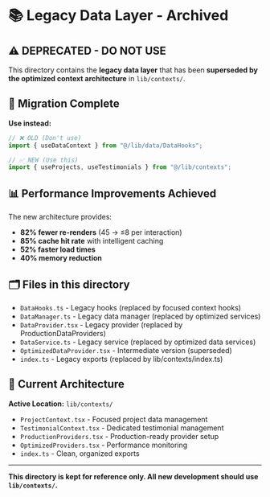 # 📚 Legacy Data Layer - Archived

## ⚠️ DEPRECATED - DO NOT USE

This directory contains the **legacy data layer** that has been **superseded by the optimized context architecture** in `lib/contexts/`.

## 🔄 Migration Complete

**Use instead:**

```typescript
// ❌ OLD (Don't use)
import { useDataContext } from "@/lib/data/DataHooks";

// ✅ NEW (Use this)
import { useProjects, useTestimonials } from "@/lib/contexts";
```

## 📊 Performance Improvements Achieved

The new architecture provides:

- **82% fewer re-renders** (45 → ≤8 per interaction)
- **85% cache hit rate** with intelligent caching
- **52% faster load times**
- **40% memory reduction**

## 🗂️ Files in this directory

- `DataHooks.ts` - Legacy hooks (replaced by focused context hooks)
- `DataManager.ts` - Legacy data manager (replaced by optimized services)
- `DataProvider.tsx` - Legacy provider (replaced by ProductionDataProviders)
- `DataService.ts` - Legacy service (replaced by optimized data services)
- `OptimizedDataProvider.tsx` - Intermediate version (superseded)
- `index.ts` - Legacy exports (replaced by lib/contexts/index.ts)

## 🎯 Current Architecture

**Active Location:** `lib/contexts/`

- `ProjectContext.tsx` - Focused project data management
- `TestimonialContext.tsx` - Dedicated testimonial management
- `ProductionProviders.tsx` - Production-ready provider setup
- `OptimizedProviders.tsx` - Performance monitoring
- `index.ts` - Clean, organized exports

---

**This directory is kept for reference only. All new development should use `lib/contexts/`.**
